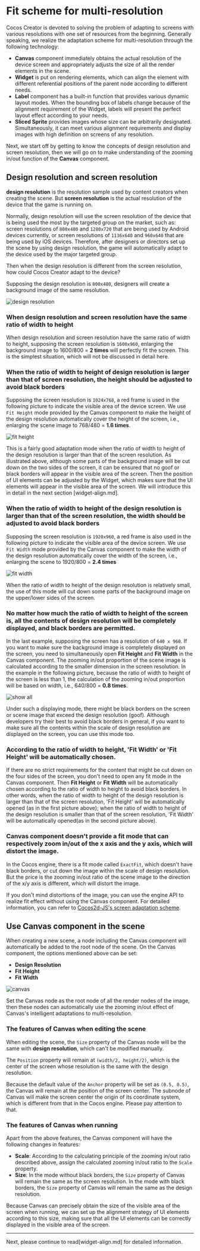 # Fit scheme for multi-resolution

Cocos Creator is devoted to solving the problem of adapting to screens with various resolutions with one set of resources from the beginning. Generally speaking, we realize the adaptation scheme for multi-resolution through the following technology:

- **Canvas** component immediately obtains the actual resolution of the device screen and appropriately adjusts the size of all the render elements in the scene.
- **Widget** is put on rendering elements, which can align the element with different referential positions of the parent node according to different needs.
- **Label** component has a built-in function that provides various dynamic layout modes. When the bounding box of labels change because of the alignment requirement of the Widget, labels will present the perfect layout effect according to your needs.
- **Sliced Sprite** provides images whose size can be arbitrarily designated. Simultaneously, it can meet various alignment requirements and display images with high definition on screens of any resolution.

Next, we start off by getting to know the concepts of design resolution and screen resolution, then we will go on to make understanding of the zooming in/out function of the **Canvas** component.

## Design resolution and screen resolution

**design resolution** is the resolution sample used by content creators when creating the scene. But **screen resolution** is the actual resolution of the device that the game is running on.

Normally, design resolution will use the screen resolution of the device that is being used the most by the targeted group on the market, such as: screen resolutions of `800x480` and `1280x720` that are being used by Android devices currently, or screen resolutions of `1136x640` and `960x640` that are being used by iOS devices. Therefore, after designers or directors set up the scene by using design resolution, the game will automatically adapt to the device used by the major targeted group.

Then when the design resolution is different from the screen resolution, how could Cocos Creator adapt to the device?

Supposing the design resolution is `800x480`, designers will create a background image of the same resolution.

![design resolution](multi-resolution/design_resolution.png)

### When design resolution and screen resolution have the same ratio of width to height

When design resolution and screen resolution have the same ratio of width to height, supposing the screen resolution is `1600x960`, enlarging the background image to 1600/800 = **2 times** will perfectly fit the screen. This is the simplest situation, which will not be discussed in detail here.

### When the ratio of width to height of design resolution is larger than that of screen resolution, the height should be adjusted to avoid black borders

Supposing the screen resolution is `1024x768`, a red frame is used in the following picture to indicate the visible area of the device screen. We use `Fit Height` mode provided by the Canvas component to make the height of the design resolution automatically cover the height of the screen, i.e., enlarging the scene image to 768/480 = **1.6 times**.

![fit height](multi-resolution/fit_height.png)

This is a fairly good adaptation mode when the ratio of width to height of the design resolution is larger than that of the screen resolution. As illustrated above, although some parts of the background image will be cut down on the two sides of the screen, it can be ensured that no goof or black borders will appear in the visible area of the screen. Then the position of UI elements can be adjusted by the Widget, which makes sure that the UI elements will appear in the visible area of the screen. We will introduce this in detail in the next section [widget-align.md].

### When the ratio of width to height of the design resolution is larger than that of the screen resolution, the width should be adjusted to avoid black borders

Supposing the screen resolution is `1920x960`, a red frame is also used in the following picture to indicate the visible area of the device screen. We use `Fit Width` mode provided by the Canvas component to make the width of the design resolution automatically cover the width of the screen, i.e., enlarging the scene to 1920/800 = **2.4 times**

![fit width](multi-resolution/fit_width.png)

When the ratio of width to height of the design resolution is relatively small, the use of this mode will cut down some parts of the background image on the upper/lower sides of the screen.

### No matter how much the ratio of width to height of the screen is, all the contents of design resolution will be completely displayed, and black borders are permitted.

In the last example, supposing the screen has a resolution of `640 x 960`. If you want to make sure the background image is completely displayed on the screen, you need to simultaneously open  **Fit Height** and **Fit Width** in the Canvas component. The zooming in/out proportion of the scene image is calculated according to the smaller dimension in the screen resolution. In the example in the following picture, because the ratio of width to height of the screen is less than 1, the calculation of the zooming in/out proportion will be based on width, i.e., 640/800 = **0.8 times**.

![show all](multi-resolution/show_all.png)

Under such a displaying mode, there might be black borders on the screen or scene image that exceed the design resolution (goof). Although developers try their best to avoid black borders in general, if you want to make sure all the contents within the scale of design resolution are displayed on the screen, you can use this mode too.

### According to the ratio of width to height, 'Fit Width' or 'Fit Height' will be automatically chosen.

If there are no strict requirements for the content that might be cut down on the four sides of the screen, you don't need to open any fit mode in the Canvas component. Then **Fit Height** or **Fit Width** will be automatically chosen according to the ratio of width to height to avoid black borders. In other words, when the ratio of width to height of the design resolution is larger than that of the screen resolution, 'Fit Height' will be automatically opened (as in the first picture above); when the ratio of width to height of the design resolution is smaller than that of the screen resolution, 'Fit Width' will be automatically opened(as in the second picture above).

### Canvas component doesn't provide a fit mode that can respectively zoom in/out of the x axis and the y axis, which will distort the image.

In the Cocos engine, there is a fit mode called `ExactFit`, which doesn't have black borders, or cut down the image within the scale of design resolution. But the price is the zooming in/out ratio of the scene image to the direction of the x/y axis  is different, which will distort the image.

If you don't mind distortions of the image, you can use the engine API to realize fit effect without using the Canvas component. For detailed information, you can refer to [Cocos2d-JS's screen adaptation scheme](http://www.cocos.com/doc/article/index?type=cocos2d-x&url=/doc/cocos-docs-master/manual/framework/cocos2d-js/4-essential-concepts/4-4-resolution-policies/zh.md).

## Use Canvas component in the scene

When creating a new scene, a node including the Canvas component will automatically be added to the root node of the scene. On the Canvas component, the options mentioned above can be set:

- **Design Resolution**
- **Fit Height**
- **Fit Width**

![canvas](multi-resolution/canvas_property.png)

Set the Canvas node as the root node of all the render nodes of the image, then these nodes can automatically use the zooming in/out effect of Canvas's intelligent adaptations to multi-resolution.

### The features of Canvas when editing the scene

When editing the scene, the `Size` property of the Canvas node will be the same with **design resolution**, which can't be modified manually.

The `Position` property will remain at `(width/2, height/2)`, which is the center of the screen whose resolution is the same with the design resolution.

Because the default value of the `Anchor` property will be set as `(0.5, 0.5)`, the Canvas will remain at the position of the screen center. The subnode of Canvas will make the screen center the origin of its coordinate system, which is different from that in the Cocos engine. Please pay attention to that.

### The features of Canvas when running

Apart from the above features, the Canvas component will have the following changes in features:

- **Scale**: According to the calculating principle of the zooming in/out ratio described above, assign the calculated zooming in/out ratio to the `Scale` property.
- **Size**: In the mode without black borders, the `Size` property of Canvas will remain the same as the screen resolution. In the mode with black borders, the `Size` property of Canvas will remain the same as the design resolution.

Because Canvas can precisely obtain the size of the visible area of the screen when running, we can set up the alignment strategy of UI elements according to this size, making sure that all the UI elements can be correctly displayed in the visible area of the screen.

---

Next, please continue to read[widget-align.md] for detailed information. 
